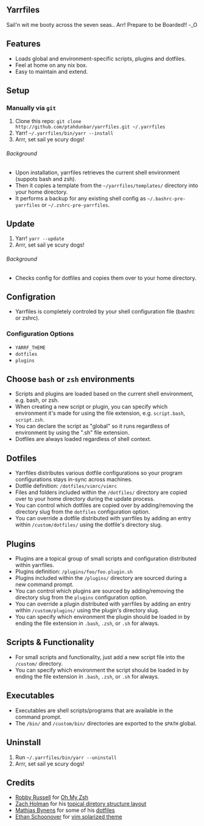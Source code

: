 ## Yarrfiles

Sail'n wit me booty across the seven seas.. Arr! Prepare to be Boarded!! -_O

## Features

- Loads global and environment-specific scripts, plugins and dotfiles.
- Feel at home on any nix box.
- Easy to maintain and extend.

## Setup

### Manually via `git`

1. Clone this repo: `git clone http://github.com/ptahdunbar/yarrfiles.git ~/.yarrfiles`
2. Yarr! `~/.yarrfiles/bin/yarr --install`
3. Arrr, set sail ye scury dogs!

###### Background
- Upon installation, yarrfiles retrieves the current shell environment (suppots bash and zsh).
- Then it copies a template from the `~/yarrfiles/templates/` directory into your home directory.
- It performs a backup for any existing shell config as `~/.bashrc-pre-yarrfiles` or  `~/.zshrc-pre-yarrfiles`.

## Update

1. Yarr! `yarr --update`
2. Arrr, set sail ye scury dogs!

###### Background
- Checks config for dotfiles and copies them over to your home directory.

## Configration

- Yarrfiles is completely controled by your shell configuration file (bashrc or zshrc).

### Configuration Options
- `YARRF_THEME`
- `dotfiles`
- `plugins`

## Choose `bash` or `zsh` environments

- Scripts and plugins are loaded based on the current shell environment, e.g. bash, or zsh.
- When creating a new script or plugin, you can specify which environment it's made for using the file extension, e.g. `script.bash`, `script.zsh`.
- You can declare the script as "global" so it runs regardless of environment by using the ".sh" file extension.
- Dotfiles are always loaded regardless of shell context.

## Dotfiles

- Yarrfiles distributes various dotfile configurations so your program configurations stays in-sync across machines.
- Dotfile definition: `/dotfiles/vimrc/vimrc`
- Files and folders included within the `/dotfiles/` directory are copied over to your home directory during the update process.
- You can control which dotfiles are copied over by adding/removing the directory slug from the `dotfiles` configuration option.
- You can override a dotfile distributed with yarrfiles by adding an entry within `/custom/dotfiles/` using the dotfile's directory slug.

## Plugins

- Plugins are a topical group of small scripts and configuration distributed within yarrfiles.
- Plugins definition: `/plugins/foo/foo.plugin.sh`
- Plugins included within the `/plugins/` directory are sourced during a new command prompt.
- You can control which plugins are sourced by adding/removing the directory slug from the `plugins` configuration option.
- You can override a plugin distributed with yarrfiles by adding an entry within `/custom/plugins/` using the plugin's directory slug.
- You can specify which environment the plugin should be loaded in by ending the file extension in `.bash`, `.zsh`, or `.sh` for always.

## Scripts & Functionality

- For small scripts and functionality, just add a new script file into the `/custom/` directory.
- You can specify which environment the script should be loaded in by ending the file extension in `.bash`, `.zsh`, or `.sh` for always.

## Executables

- Executables are shell scripts/programs that are available in the command prompt.
- The `/bin/` and `/custom/bin/` directories are exported to the `$PATH` global.

## Uninstall

1. Run `~/.yarrfiles/bin/yarr --uninstall`
2. Arrr, set sail ye scury dogs!

## Credits
- [Robby Russell](http://planetargon.com/who-we-are/robby-russell) for [Oh My Zsh](https://github.com/robbyrussell/oh-my-zsh)
- [Zach Holman](http://zachholman.com/) for his [topical diretory structure layout](https://github.com/holman/dotfiles#topical)
- [Mathias Bynens](http://mathiasbynens.be/) for some of his [dotfiles](https://github.com/mathiasbynens/dotfiles)
- [Ethan Schoonover](http://ethanschoonover.com/solarized) for [vim solarized theme](https://github.com/altercation/solarized)

